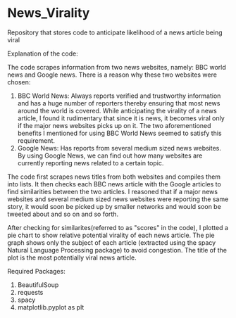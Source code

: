 # News_Virality
Repository that stores code to anticipate likelihood of a news article being viral


Explanation of the code: 

The code scrapes information from two news websites, namely: BBC world news and Google news. There is a reason why these two websites were chosen: 
1. BBC World News: Always reports verified and trustworthy information and has a huge number of reporters thereby ensuring that most news around the world is covered. 
While anticipating the virality of a news article, I found it rudimentary that since it is news, it becomes viral only if  the major news websites picks up on it. The two aforementioned benefits I mentioned for using BBC World News seemed to satisfy this requirement. 
2. Google News: Has reports from several medium sized news websites. By using Google News, we can find out how many websites are currently reporting news related to a certain topic.

The code first scrapes news titles from both websites and compiles them into lists. It then checks each BBC news article with the Google articles to find similarities between the two articles. I reasoned that if a major news websites and several medium sized news websites were reporting the same story, it would soon be picked up by smaller networks and would soon be tweeted about and so on and so forth. 

After checking for similarites(referred to as "scores" in the code), I plotted a pie chart to show relative potential virality of each news article. The pie graph shows only the subject of each article (extracted using the spacy Natural Language Processing package) to avoid congestion. The title of the plot is the most potentially viral news article. 

Required Packages: 
1. BeautifulSoup
2. requests
3. spacy
4. matplotlib.pyplot as plt
